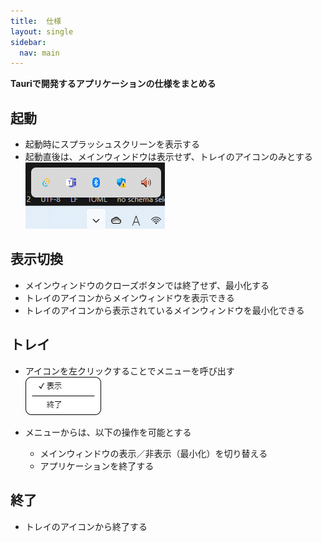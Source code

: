 ```yaml
---
title:  仕様
layout: single
sidebar:
  nav: main
---
```

**Tauriで開発するアプリケーションの仕様をまとめる**

##  起動

- 起動時にスプラッシュスクリーンを表示する
- 起動直後は、メインウィンドウは表示せず、トレイのアイコンのみとする<BR>
  ![トレイアイコン](trayIconImage.png)

##  表示切換

- メインウィンドウのクローズボタンでは終了せず、最小化する
- トレイのアイコンからメインウィンドウを表示できる
- トレイのアイコンから表示されているメインウィンドウを最小化できる  

##  トレイ

- アイコンを左クリックすることでメニューを呼び出す<BR>
  ![トレイメニュー](trayMenuImage.png)

- メニューからは、以下の操作を可能とする
  - メインウィンドウの表示／非表示（最小化）を切り替える
  - アプリケーションを終了する

##  終了

- トレイのアイコンから終了する
